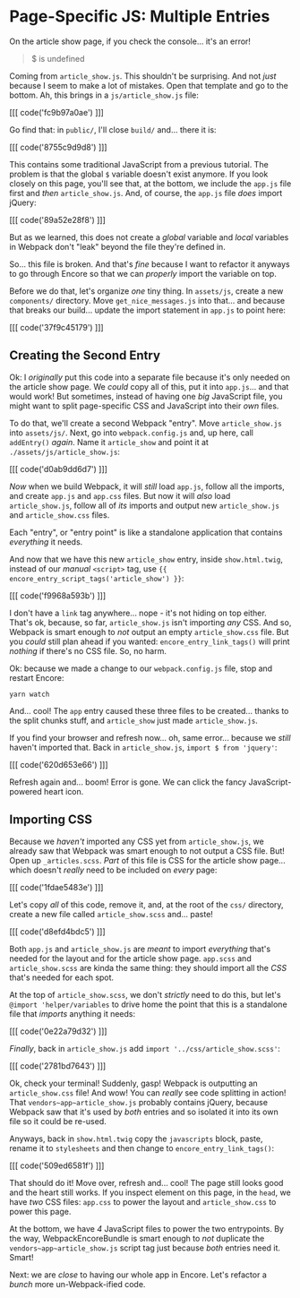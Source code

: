 # Page-Specific JS: Multiple Entries

On the article show page, if you check the console... it's an error!

> $ is undefined

Coming from `article_show.js`. This shouldn't be surprising. And not *just* because
I seem to make a lot of mistakes. Open that template and go to the bottom. Ah,
this brings in a `js/article_show.js` file:

[[[ code('fc9b97a0ae') ]]]

Go find that: in `public/`, I'll close `build/` and... there it is:

[[[ code('8755c9d9d8') ]]]

This contains some traditional JavaScript from a previous tutorial. The problem
is that the global `$` variable doesn't exist anymore. If you look closely on
this page, you'll see that, at the bottom, we include the `app.js` file first
and *then* `article_show.js`. And, of course, the `app.js` file *does* import jQuery:

[[[ code('89a52e28f8') ]]]

But as we learned, this does not create a *global* variable and *local* variables
in Webpack don't "leak" beyond the file they're defined in.

So... this file is broken. And that's *fine* because I want to refactor it anyways
to go through Encore so that we can *properly* import the variable on top.

Before we do that, let's organize *one* tiny thing. In `assets/js`, create a
new `components/` directory. Move `get_nice_messages.js` into that... and because
that breaks our build... update the import statement in `app.js` to point here:

[[[ code('37f9c45179') ]]]

## Creating the Second Entry

Ok: I *originally* put this code into a separate file because it's only
needed on the article show page. We *could* copy all of this, put it into
`app.js`... and that would work! But sometimes, instead of having one *big*
JavaScript file, you might want to split page-specific CSS and JavaScript
into their *own* files.

To do that, we'll create a second Webpack "entry". Move `article_show.js` into
`assets/js/`. Next, go into `webpack.config.js` and, up here, call `addEntry()`
*again*. Name it `article_show` and point it at `./assets/js/article_show.js`:

[[[ code('d0ab9dd6d7') ]]]

*Now* when we build Webpack, it will *still* load `app.js`, follow all the imports,
and create `app.js` and `app.css` files. But now it will *also* load `article_show.js`,
follow all of *its* imports and output new `article_show.js` and `article_show.css`
files.

Each "entry", or "entry point" is like a standalone application that contains
*everything* it needs.

And now that we have this new `article_show` entry, inside `show.html.twig`,
instead of our *manual* `<script>` tag, use `{{ encore_entry_script_tags('article_show') }}`:

[[[ code('f9968a593b') ]]]

I don't have a `link` tag anywhere... nope - it's not hiding on top either.
That's ok, because, so far, `article_show.js` isn't importing *any*
CSS. And so, Webpack is smart enough to *not* output an empty `article_show.css`
file. But you *could* still plan ahead if you wanted: `encore_entry_link_tags()`
will print *nothing* if there's no CSS file. So, no harm.

Ok: because we made a change to our `webpack.config.js` file, stop and restart Encore:

```terminal-silent
yarn watch
```

And... cool! The `app` entry caused these three files to be created... thanks
to the split chunks stuff, and `article_show` just made `article_show.js`.

If you find your browser and refresh now... oh, same error... because we
*still* haven't imported that. Back in `article_show.js`, `import $ from 'jquery'`:

[[[ code('620d653e66') ]]]

Refresh again and... boom! Error is gone. We can click the fancy JavaScript-powered
heart icon.

## Importing CSS

Because we *haven't* imported any CSS yet from `article_show.js`, we already saw
that Webpack was smart enough to not output a CSS file. But! Open up
`_articles.scss`. *Part* of this file is CSS for the article show page...
which doesn't *really* need to be included on *every* page:

[[[ code('1fdae5483e') ]]]

Let's copy *all* of this code, remove it, and, at the root of the `css/` directory,
create a new file called `article_show.scss` and... paste!

[[[ code('d8efd4bdc5') ]]]

Both `app.js` and `article_show.js` are *meant* to import *everything* that's
needed for the layout and for the article show page. `app.scss` and
`article_show.scss` are kinda the same thing: they should import all the *CSS*
that's needed for each spot.

At the top of `article_show.scss`, we don't *strictly* need to do this, but let's
`@import 'helper/variables` to drive home the point that this is a standalone file
that *imports* anything it needs:

[[[ code('0e22a79d32') ]]]

*Finally*, back in `article_show.js` add `import '../css/article_show.scss'`:

[[[ code('2781bd7643') ]]]

Ok, check your terminal! Suddenly, gasp! Webpack is outputting an `article_show.css`
file! And wow! You can *really* see code splitting in action! That
`vendors~app~article_show.js` probably contains jQuery, because Webpack saw that
it's used by *both* entries and so isolated it into its own file so it could be
re-used.

Anyways, back in `show.html.twig` copy the `javascripts` block, paste, rename it
to `stylesheets` and then change to `encore_entry_link_tags()`:

[[[ code('509ed6581f') ]]]

That should do it! Move over, refresh and... cool! The page still looks good
and the heart still works. If you inspect element on this page, in the `head`,
we have *two* CSS files: `app.css` to power the layout and `article_show.css`
to power this page.

At the bottom, we have *4* JavaScript files to power the two entrypoints. By the
way, WebpackEncoreBundle is smart enough to *not* duplicate the
`vendors~app~article_show.js` script tag just because *both* entries need it.
Smart!

Next: we are *close* to having our whole app in Encore. Let's refactor a *bunch*
more un-Webpack-ified code.
